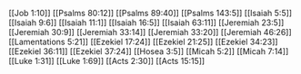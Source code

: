[[Job 1:10]]
[[Psalms 80:12]]
[[Psalms 89:40]]
[[Psalms 143:5]]
[[Isaiah 5:5]]
[[Isaiah 9:6]]
[[Isaiah 11:1]]
[[Isaiah 16:5]]
[[Isaiah 63:11]]
[[Jeremiah 23:5]]
[[Jeremiah 30:9]]
[[Jeremiah 33:14]]
[[Jeremiah 33:20]]
[[Jeremiah 46:26]]
[[Lamentations 5:21]]
[[Ezekiel 17:24]]
[[Ezekiel 21:25]]
[[Ezekiel 34:23]]
[[Ezekiel 36:11]]
[[Ezekiel 37:24]]
[[Hosea 3:5]]
[[Micah 5:2]]
[[Micah 7:14]]
[[Luke 1:31]]
[[Luke 1:69]]
[[Acts 2:30]]
[[Acts 15:15]]

